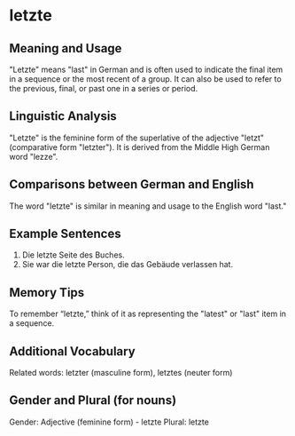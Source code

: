 # letzte
## Meaning and Usage
"Letzte" means "last" in German and is often used to indicate the final item in a sequence or the most recent of a group. It can also be used to refer to the previous, final, or past one in a series or period.

## Linguistic Analysis
"Letzte" is the feminine form of the superlative of the adjective "letzt" (comparative form "letzter"). It is derived from the Middle High German word "lezze". 

## Comparisons between German and English
The word "letzte" is similar in meaning and usage to the English word "last."

## Example Sentences
1. Die letzte Seite des Buches.
2. Sie war die letzte Person, die das Gebäude verlassen hat.

## Memory Tips
To remember “letzte,” think of it as representing the "latest" or "last" item in a sequence.

## Additional Vocabulary
Related words: letzter (masculine form), letztes (neuter form)

## Gender and Plural (for nouns)
Gender: Adjective (feminine form) - letzte
Plural: letzte